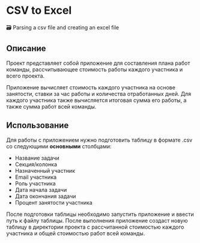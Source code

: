 # CSV to Excel
🗃️ Parsing a csv file and creating an excel file

## Описание
Проект представляет собой приложение для составления плана работ команды, рассчитывающее стоимость работы каждого участника и всего проекта.

Приложение вычисляет стоимость каждого участника на основе занятости, ставки за час работы и количества отработанных дней. Для каждого участника также вычисляется итоговая сумма его работы, а также сумма работ всей команды.

## Использование
Для работы с приложением нужно подготовить таблицу в формате .csv со следующими **основными** столбцами:

- Название задачи
- Секция/колонка 
- Назначенный участник
- Email участника
- Роль участника
- Дата начала задачи
- Дата окончания задачи
- Процент занятости участника

После подготовки таблицы необходимо запустить приложение и ввести путь к файлу таблицы. После выполнения приложение создаст новую таблицу в директории проекта с рассчитанной стоимостью каждого участника и общей стоимостью работ всей команды.
